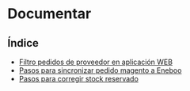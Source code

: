 # Documentar

## Índice
  * [Filtro pedidos de proveedor en aplicación WEB](./filtropedidosprov.md)
  * [Pasos para sincronizar pedido magento a Eneboo](./sincro_pedido_magento.md)
  * [Pasos para corregir stock reservado](./corregir_stock_reservado.md)
